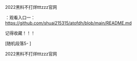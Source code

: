 2022黑料不打烊tttzzz官网

：观看入口一：https://github.com/shuai215315/atofdh/blob/main/README.md


记得收藏！！！



[随机段落5-
]






2022黑料不打烊tttzzz官网
